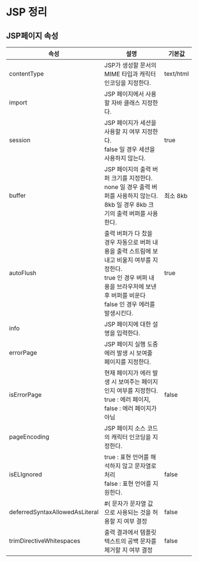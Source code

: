 # JSP 정리

## JSP페이지 속성

|속성|설명|기본값|
|------|---|---|
|contentType|JSP가 생성할 문서의 MIME 타입과 캐릭터 인코딩을 지정한다.|text/html|
|import|JSP 페이지에서 사용할 자바 클래스 지정한다.|   |
|session|JSP 페이지가 세션을 사용할 지 여부 지정한다.<br>false 일 경우 세션을 사용하지 않는다.|true|
|buffer|JSP 페이지의 출력 버퍼 크기를 지정한다.<br>none 일 경우 출력 버퍼를 사용하지 않는다.<br>8kb 일 경우 8kb 크기의 출력 버퍼를 사용한다.|최소 8kb|
|autoFlush|출력 버퍼가 다 찼을 경우 자동으로 버퍼 내용을 출력 스트림에 보내고 비울지 여부를 지정한다.<br>true 인 경우 버퍼 내용을 브라우저에 보낸 후 버퍼를 비운다 false 인 경우 에러를 발생시킨다.|true|
|info|JSP 페이지에 대한 설명을 입력한다.|   |
|errorPage|JSP 페이지 실행 도중 에러 발생 시 보여줄 페이지를 지정한다.|   |
|isErrorPage|현재 페이지가 에러 발생 시 보여주는 페이지 인지 여부를 지정한다.<br>true : 에러 페이지, false : 에러 페이지가 아님|false|
|pageEncoding|JSP 페이지 소스 코드의 캐릭터 인코딩을 지정한다.|   |
|isELIgnored|true : 표현 언어를 해석하지 않고 문자열로 처리<br>false : 표현 언어를 지원한다.|false|
|deferredSyntaxAllowedAsLiteral|#{ 문자가 문자열 값으로 사용되는 것을 허용할 지 여부 결정|false|
|trimDirectiveWhitespaces|출력 결과에서 템플릿 텍스트의 공백 문자를 제거할 지 여부 결정|false|
